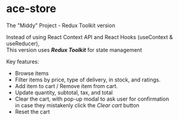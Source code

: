 # ace-store
The "Middy" Project - Redux Toolkit version

Instead of using React Context API and React Hooks (useContext & useReducer),    
This version uses ***Redux Toolkit*** for state management 

Key features:  
- Browse items
- Filter items by price, type of delivery, in stock, and ratings.
- Add item to cart / Remove item from cart.
- Update quantity, subtotal, tax, and total
- Clear the cart, with pop-up modal to ask user for confirmation  
in case they mistakenly click the *Clear cart* button
- Reset the cart
